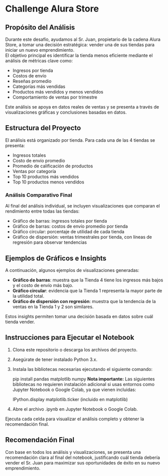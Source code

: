 # Challenge Alura Store

## Propósito del Análisis

Durante este desafío, ayudamos al Sr. Juan, propietario de la cadena Alura Store, a tomar una decisión estratégica: vender una de sus tiendas para iniciar un nuevo emprendimiento.  
El objetivo principal es identificar la tienda menos eficiente mediante el análisis de métricas clave como:

- Ingresos por tienda  
- Costos de envío  
- Reseñas promedio  
- Categorías más vendidas  
- Productos más vendidos y menos vendidos  
- Comportamiento de ventas por trimestre

Este análisis se apoya en datos reales de ventas y se presenta a través de visualizaciones gráficas y conclusiones basadas en datos.


## Estructura del Proyecto

El análisis está organizado por tienda. Para cada una de las 4 tiendas se presenta:

- Ingresos totales  
- Costo de envío promedio  
- Promedio de calificación de productos  
- Ventas por categoría  
- Top 10 productos más vendidos  
- Top 10 productos menos vendidos  

### Análisis Comparativo Final

Al final del análisis individual, se incluyen visualizaciones que comparan el rendimiento entre todas las tiendas:

- Gráfico de barras: ingresos totales por tienda  
- Gráfico de barras: costos de envío promedio por tienda  
- Gráfico circular: porcentaje de utilidad de cada tienda  
- Gráfico de dispersión: ventas trimestrales por tienda, con líneas de regresión para observar tendencias

## Ejemplos de Gráficos e Insights

A continuación, algunos ejemplos de visualizaciones generadas:

- **Gráfico de barras**: muestra que la Tienda 4 tiene los ingresos más bajos y el costo de envío más bajo.
- **Gráfico circular**: evidencia que la Tienda 1 representa la mayor parte de la utilidad total.
- **Gráfico de dispersión con regresión**: muestra que la tendencia de la ventas en la Tienda 1 y 2 son similares.

Estos insights permiten tomar una decisión basada en datos sobre cuál tienda vender.

## Instrucciones para Ejecutar el Notebook

1. Clona este repositorio o descarga los archivos del proyecto.

2. Asegúrate de tener instalado Python 3.x.

3. Instala las bibliotecas necesarias ejecutando el siguiente comando:

    pip install pandas matplotlib numpy
    **Nota importante:** Las siguientes bibliotecas no requieren instalación adicional si usas entornos como Jupyter Notebook o Google Colab, ya que vienen incluidas:

    IPython.display
    matplotlib.ticker (incluido en matplotlib)

4. Abre el archivo .ipynb en Jupyter Notebook o Google Colab.

Ejecuta cada celda para visualizar el análisis completo y obtener la recomendación final.

## Recomendación Final

Con base en todos los análisis y visualizaciones, se presenta una recomendación clara al final del notebook, justificando cuál tienda debería vender el Sr. Juan para maximizar sus oportunidades de éxito en su nuevo emprendimiento.
